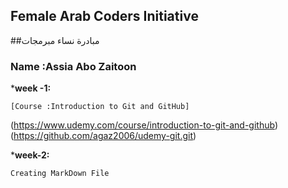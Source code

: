 ## Female Arab Coders Initiative
##مبادرة نساء مبرمجات
### Name :Assia Abo Zaitoon
*__week -1:__

    [Course :Introduction to Git and GitHub]
(https://www.udemy.com/course/introduction-to-git-and-github)(https://github.com/agaz2006/udemy-git.git)

*__week-2:__

    Creating MarkDown File
